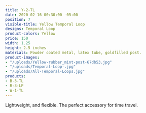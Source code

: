 ```yaml
---
title: Y-2-TL
date: 2020-02-16 00:30:00 -05:00
position: 7
visible-title: Yellow Temporal Loop
designs: Temporal Loop
product-colors: Yellow
price: 150
width: 1.25
height: 2.5 inches
materials: Powder coated metal, latex tube, goldfilled post.
product-images:
- "/uploads/Yellow-rubber_mint-post-67db53.jpg"
- "/uploads/Temporal-Loop-.jpg"
- "/uploads/All-Temporal-Loops.jpg"
products:
- B-3-TL
- R-3-LP
- W-1-TL
---
```


Lightweight, and flexible. The perfect accessory for time travel. 